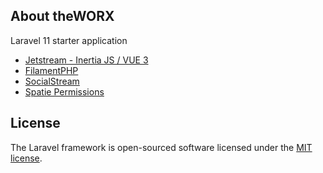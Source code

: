 ## About theWORX

Laravel 11 starter application
- [Jetstream - Inertia JS / VUE 3](https://jetstream.laravel.com/introduction.html)
- [FilamentPHP](https://filamentphp.com/docs/3.x/panels/installation)
- [SocialStream](https://docs.socialstream.dev/)
- [Spatie Permissions](https://spatie.be/docs/laravel-permission/v6/introduction)

## License

The Laravel framework is open-sourced software licensed under the [MIT license](https://opensource.org/licenses/MIT).

